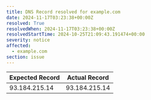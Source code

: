 ```yaml
---
title: DNS Record resolved for example.com
date: 2024-11-17T03:23:38+00:00Z
resolved: True
resolvedWhen: 2024-11-17T03:23:38+00:00Z
resolvedStartTime: 2024-10-25T21:09:43.191474+00:00
severity: notice
affected:
  - example.com
section: issue
---
```


| Expected Record  | Actual Record  |
|------------------|----------------|
| 93.184.215.14 | 93.184.215.14 |
